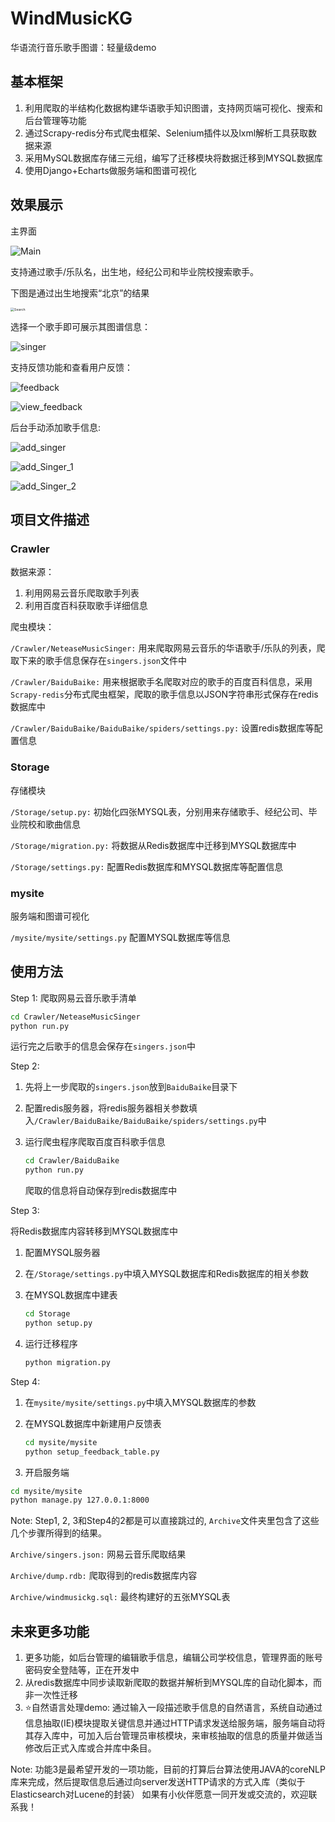# WindMusicKG

华语流行音乐歌手图谱：轻量级demo

## 基本框架

1. 利用爬取的半结构化数据构建华语歌手知识图谱，支持网页端可视化、搜索和后台管理等功能
2. 通过Scrapy-redis分布式爬虫框架、Selenium插件以及lxml解析工具获取数据来源
3. 采用MySQL数据库存储三元组，编写了迁移模块将数据迁移到MYSQL数据库
4. 使用Django+Echarts做服务端和图谱可视化

## 效果展示

主界面

<img src="/Img/Main.PNG" alt="Main"  />

支持通过歌手/乐队名，出生地，经纪公司和毕业院校搜索歌手。

下图是通过出生地搜索“北京”的结果

<img src="/Img/search.PNG" alt="Search" style="zoom:38%;" />

选择一个歌手即可展示其图谱信息：

![singer](/Img/singer.PNG)

支持反馈功能和查看用户反馈：

![feedback](/Img/feedback.PNG)

![view_feedback](/Img/view_feedback.PNG)

后台手动添加歌手信息:

![add_singer](/Img/add_singer.PNG)

![add_Singer_1](/Img/add_singer_1.PNG)

![add_Singer_2](/Img/add_singer_2.PNG)

## 项目文件描述

### Crawler

数据来源：

1. 利用网易云音乐爬取歌手列表
2. 利用百度百科获取歌手详细信息

爬虫模块：

`/Crawler/NeteaseMusicSinger:` 用来爬取网易云音乐的华语歌手/乐队的列表，爬取下来的歌手信息保存在`singers.json`文件中

`/Crawler/BaiduBaike:` 用来根据歌手名爬取对应的歌手的百度百科信息，采用`Scrapy-redis`分布式爬虫框架，爬取的歌手信息以JSON字符串形式保存在redis数据库中

`/Crawler/BaiduBaike/BaiduBaike/spiders/settings.py:` 设置redis数据库等配置信息

### Storage

存储模块

`/Storage/setup.py:` 初始化四张MYSQL表，分别用来存储歌手、经纪公司、毕业院校和歌曲信息

`/Storage/migration.py:` 将数据从Redis数据库中迁移到MYSQL数据库中

`/Storage/settings.py:` 配置Redis数据库和MYSQL数据库等配置信息

### mysite

服务端和图谱可视化

`/mysite/mysite/settings.py` 配置MYSQL数据库等信息

## 使用方法

Step 1: 爬取网易云音乐歌手清单

```bash
cd Crawler/NeteaseMusicSinger
python run.py
```

运行完之后歌手的信息会保存在`singers.json`中

Step 2: 

1. 先将上一步爬取的`singers.json`放到`BaiduBaike`目录下

2. 配置redis服务器，将redis服务器相关参数填入`/Crawler/BaiduBaike/BaiduBaike/spiders/settings.py`中

3. 运行爬虫程序爬取百度百科歌手信息

   ```bash
   cd Crawler/BaiduBaike
   python run.py
   ```

   爬取的信息将自动保存到redis数据库中

Step 3:

将Redis数据库内容转移到MYSQL数据库中

1. 配置MYSQL服务器

2. 在`/Storage/settings.py`中填入MYSQL数据库和Redis数据库的相关参数

3. 在MYSQL数据库中建表

   ```bash
   cd Storage
   python setup.py
   ```

4. 运行迁移程序

   ```bash
   python migration.py
   ```

Step 4:

1. 在`mysite/mysite/settings.py`中填入MYSQL数据库的参数

2. 在MYSQL数据库中新建用户反馈表

   ```bash
   cd mysite/mysite
   python setup_feedback_table.py
   ```

3. 开启服务端

```bash
cd mysite/mysite
python manage.py 127.0.0.1:8000
```

Note: Step1, 2, 3和Step4的2都是可以直接跳过的, `Archive`文件夹里包含了这些几个步骤所得到的结果。

`Archive/singers.json:` 网易云音乐爬取结果

`Archive/dump.rdb:` 爬取得到的redis数据库内容

`Archive/windmusickg.sql:` 最终构建好的五张MYSQL表

## 未来更多功能

1. 更多功能，如后台管理的编辑歌手信息，编辑公司学校信息，管理界面的账号密码安全登陆等，正在开发中
2. 从redis数据库中同步读取新爬取的数据并解析到MYSQL库的自动化脚本，而非一次性迁移
3. :star:自然语言处理demo: 通过输入一段描述歌手信息的自然语言，系统自动通过信息抽取(IE)模块提取关键信息并通过HTTP请求发送给服务端，服务端自动将其存入库中，可加入后台管理员审核模块，来审核抽取的信息的质量并做适当修改后正式入库或合并库中条目。

Note: 功能3是最希望开发的一项功能，目前的打算后台算法使用JAVA的coreNLP库来完成，然后提取信息后通过向server发送HTTP请求的方式入库（类似于Elasticsearch对Lucene的封装） 如果有小伙伴愿意一同开发或交流的，欢迎联系我！

